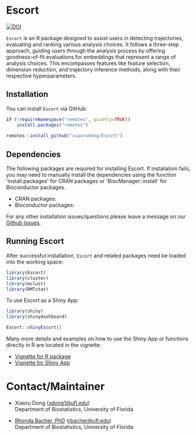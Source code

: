 # Escort
[![DOI](https://zenodo.org/badge/718898361.svg)](https://zenodo.org/doi/10.5281/zenodo.10392544)

`Escort` is an R package designed to assist users in detecting trajectories, evaluating and ranking various analysis choices. It follows a three-step approach, guiding users through the analysis process by offering goodness-of-fit evaluations for embeddings that represent a range of analysis choices. This encompasses features like feature selection, dimension reduction, and trajectory inference methods, along with their respective hyperparameters.


## Installation

You can install `Escort` via GitHub:

``` r
if (!requireNamespace("remotes", quietly=TRUE))
    install.packages("remotes")
    
remotes::install_github("xiaorudong/Escort")
```

## Dependencies

The following packages are required for installing Escort. If installation fails, you may need to manually install the dependencies using the function 'install.packages' for CRAN packages or 'BiocManager::install' for Bioconductor packages.


* CRAN packages: 
* Bioconductor packages: 


For any other installation issues/questions please leave a message on our [Github Issues](https://github.com/xiaorudong/Escort/issues).

## Running Escort

After successful installation, `Escort` and related packages need be loaded into the working space:

``` r
library(Escort)
library(cluster)
library(mclust)
library(RMTstat)
```

To use Escort as a Shiny App:

```r
library(shiny)
library(shinydashboard)

Escort::shinyEscort()
```

Many more details and examples on how to use the Shiny App or functions directly in R are located in the vignette:

* [Vignette for R package]()
* [Vignette for Shiny App](vignettes/shiny_vignette.md)


# Contact/Maintainer

* Xiaoru Dong (xdong1@ufl.edu)  
Department of Biostatistics, University of Florida

* [Rhonda Bacher, PhD](https://www.rhondabacher.com) (rbacher@ufl.edu)  
Department of Biostatistics, University of Florida


